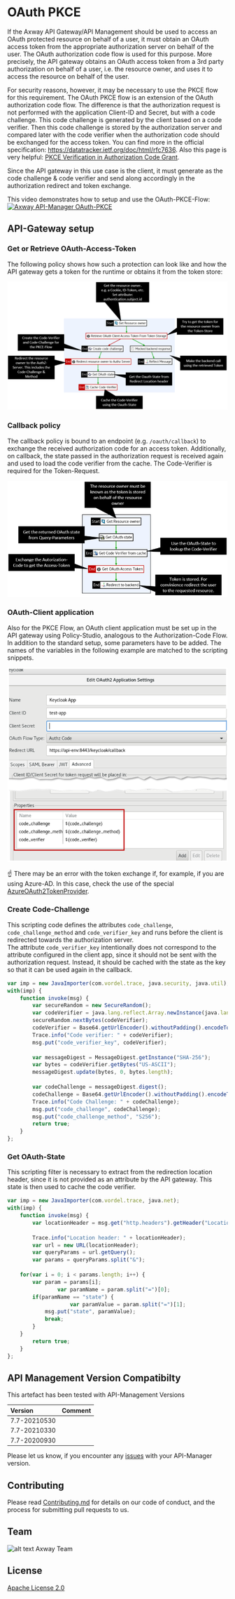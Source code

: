 # OAuth PKCE

If the Axway API Gateway/API Management should be used to access an OAuth protected resource on behalf of a user, it must obtain an OAuth access token from the appropriate authorization server on behalf of the user. The OAuth authorization code flow is used for this purpose.
More precisely, the API gateway obtains an OAuth access token from a 3rd party authorization on behalf of a user, i.e. the resource owner, and uses it to access the resource on behalf of the user.  

For security reasons, however, it may be necessary to use the PKCE flow for this requirement. The OAuth PKCE flow is an extension of the OAuth authorization code flow. The difference is that the authorization request is not performed with the application Client-ID and Secret, but with a code challenge. 
This code challenge is generated by the client based on a code verifier. Then this code challenge is stored by the authorization server and compared later with the code verifier when the authorization code should be exchanged for the access token. You can find more in the official specification: https://datatracker.ietf.org/doc/html/rfc7636. Also this page is very helpful: [PKCE Verification in Authorization Code Grant](https://www.appsdeveloperblog.com/pkce-verification-in-authorization-code-grant/).  

Since the API gateway in this use case is the client, it must generate as the code challenge & code verifier and send along accordingly in the authorization redirect and token exchange.  

This video demonstrates how to setup and use the OAuth-PKCE-Flow:  
[![Axway API-Manager OAuth-PKCE](https://img.youtube.com/vi/FxH2hQqJZuo/0.jpg)](https://youtu.be/FxH2hQqJZuo)

## API-Gateway setup

### Get or Retrieve OAuth-Access-Token

The following policy shows how such a protection can look like and how the API gateway gets a token for the runtime or obtains it from the token store:  

![Get or Retrieve OAuth-Access-Token](lib/images/access-to-backend-policy.png)  

### Callback policy

The callback policy is bound to an endpoint (e.g. `/oauth/callback`) to exchange the received authorization code for an access token. Additionally, on callback, the state passed in the authorization request is received again and used to load the code verifier from the cache. The Code-Verifier is required for the Token-Request.  

![Get or Retrieve OAuth-Access-Token](lib/images/callback-policy.png)  

### OAuth-Client application

Also for the PKCE Flow, an OAuth client application must be set up in the API gateway using Policy-Studio, analogous to the Authorization-Code Flow. In addition to the standard setup, some parameters have to be added. The names of the variables in the following example are matched to the scripting snippets.  

![Get or Retrieve OAuth-Access-Token](lib/images/oauth-client-application.png)  

:point_up: There may be an error with the token exchange if, for example, if you are using Azure-AD. In this case, check the use of the special [AzureOAuth2TokenProvider](https://github.com/Axway-API-Management-Plus/azure-oauth2provider).

### Create Code-Challenge

This scripting code defines the attributes `code_challenge`, `code_challenge_method` and `code_verifier_key` and runs before the client is redirected towards the authorization server.  
The attribute `code_verifier_key` intentionally does not correspond to the attribute configured in the client app, since it should not be sent with the authorization request. Instead, it should be cached with the state as the key so that it can be used again in the callback.

```js
var imp = new JavaImporter(com.vordel.trace, java.security, java.util);
with(imp) {
    function invoke(msg) {
        var secureRandom = new SecureRandom();
        var codeVerifier = java.lang.reflect.Array.newInstance(java.lang.Byte.TYPE, 32);
        secureRandom.nextBytes(codeVerifier);
        codeVerifier = Base64.getUrlEncoder().withoutPadding().encodeToString(codeVerifier)
        Trace.info("Code verifier: " + codeVerifier);
        msg.put("code_verifier_key", codeVerifier);

        var messageDigest = MessageDigest.getInstance("SHA-256");
        var bytes = codeVerifier.getBytes("US-ASCII");
        messageDigest.update(bytes, 0, bytes.length);

        var codeChallenge = messageDigest.digest();
        codeChallenge = Base64.getUrlEncoder().withoutPadding().encodeToString(codeChallenge);
        Trace.info("Code Challenge: " + codeChallenge);
        msg.put("code_challenge", codeChallenge);
        msg.put("code_challenge_method", "S256");
        return true;
    }
};
```

### Get OAuth-State

This scripting filter is necessary to extract from the redirection location header, since it is not provided as an attribute by the API gateway. This state is then used to cache the code verifier.

```js
var imp = new JavaImporter(com.vordel.trace, java.net);
with(imp) {
    function invoke(msg) {
        var locationHeader = msg.get("http.headers").getHeader("Location");

        Trace.info("Location header: " + locationHeader);
        var url = new URL(locationHeader);
        var queryParams = url.getQuery();
        var params = queryParams.split("&");

	for(var i = 0; i < params.length; i++) {
		var param = params[i];
                var paramName = param.split("=")[0];
		if(paramName == "state") {
	                var paramValue = param.split("=")[1];
			msg.put("state", paramValue);
			break;
		}
	}
        return true;
    }
};
```

## API Management Version Compatibilty

This artefact has been tested with API-Management Versions

| Version            | Comment         |
| :---               | :---            |
| 7.7-20210530       |                 |
| 7.7-20210330       |                 |
| 7.7-20200930       |                 |

Please let us know, if you encounter any [issues](https://github.com/Axway-API-Management-Plus/azure-oauth2provider/issues) with your API-Manager version.  

## Contributing

Please read [Contributing.md](https://github.com/Axway-API-Management-Plus/Common/blob/master/Contributing.md) for details on our code of conduct, and the process for submitting pull requests to us.

## Team

![alt text][Axwaylogo] Axway Team

[Axwaylogo]: https://github.com/Axway-API-Management/Common/blob/master/img/AxwayLogoSmall.png  "Axway logo"


## License
[Apache License 2.0](/LICENSE)
